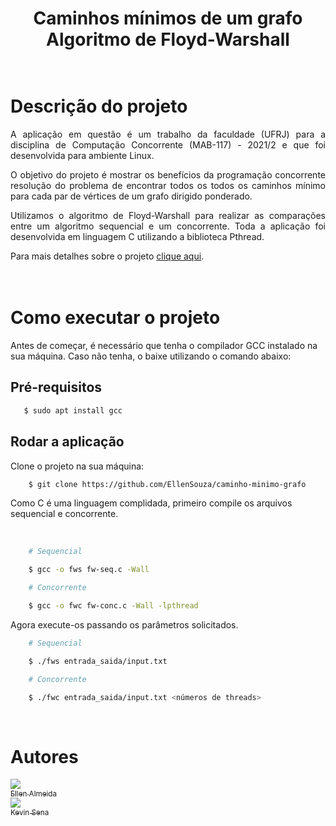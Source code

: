 <!-- Título e subtítulo -->
<h1 align="center">
    Caminhos mínimos de um grafo<br>
    Algoritmo de Floyd-Warshall
</h1>

<!-- Breve introdução -->
<h1><br>Descrição do projeto</h1>
<p style="text-align: justify">A aplicação em questão é um trabalho da faculdade (UFRJ) para a disciplina de Computação Concorrente (MAB-117) - 2021/2 e que foi desenvolvida para ambiente Linux. </p>
<p style="text-align: justify">O objetivo do projeto é mostrar os benefícios da programação concorrente resolução do problema de encontrar todos os todos os caminhos mínimo para cada par de vértices de um grafo dirigido ponderado.</p>
<p style="text-align: justify">Utilizamos o algoritmo de Floyd-Warshall para realizar as comparações entre um algoritmo sequencial e um concorrente. Toda a aplicação foi desenvolvida em linguagem C utilizando a biblioteca Pthread.</p>
<p style="text-align: justify">Para mais detalhes sobre o projeto <a href="">clique aqui</a>.</p>

<!-- Acesso ao projeto -->
<h1><br>Como executar o projeto</h1>
<p>Antes de começar, é necessário que tenha o compilador GCC instalado na sua máquina. Caso não tenha, o baixe utilizando o comando abaixo:</p>

<h2>Pré-requisitos</h2>

```bash
   $ sudo apt install gcc
```

<h2>Rodar a aplicação</h2>
<p>Clone o projeto na sua máquina:</p>

```bash
    $ git clone https://github.com/EllenSouza/caminho-minimo-grafo
```

<p>Como C é uma linguagem complidada, primeiro compile os arquivos sequencial e concorrente.</p><br>

```bash
    # Sequencial

    $ gcc -o fws fw-seq.c -Wall

    # Concorrente

    $ gcc -o fwc fw-conc.c -Wall -lpthread
```

<p>Agora execute-os passando os parâmetros solicitados.</p>


```bash
    # Sequencial

    $ ./fws entrada_saida/input.txt

    # Concorrente

    $ ./fwc entrada_saida/input.txt <números de threads>
```
<!-- Autores -->
<br><h1>Autores</h1>
<div id = "autores" style{display: flex;}>
    <div>
        <a href="https://github.com/EllenSouza">
            <img src="https://github.com/EllenSouza.png"
                 style{width: 50%; border-radius: 8rem;}
            >
            <br><sub style{font-size: 1.5rem;}>Ellen Almeida</sub>
        </a>   
    </div>
    <div>
        <a href="https://github.com/kevinsena01">
            <img src="https://github.com/kevinsena01.png"
                 style{width: 50%; border-radius: 8rem;}
            >
            <br><sub style{font-size: 1.5rem;}>Kevin Sena</sub>
        </a>
    </div>
    
</div>

